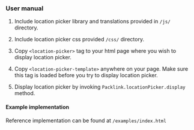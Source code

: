 ### User manual

1. Include location picker library and translations provided in `/js/` directory.

2. Include location picker css provided `/css/` directory.

3. Copy `<location-picker>` tag to your html page where you wish to display location picker.

4. Copy `<location-picker-template>` anywhere on your page. Make sure this tag is loaded before you try to display
location picker. 

5. Display location picker by invoking `Packlink.locationPicker.display` method.

#### Example implementation
Reference implementation can be found at `/examples/index.html`